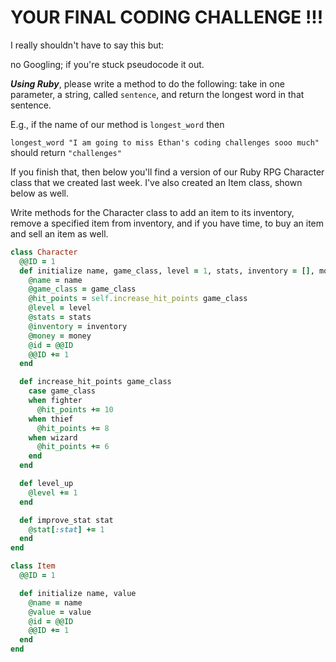 # YOUR FINAL CODING CHALLENGE !!!

I really shouldn't have to say this but:

no Googling; if you're stuck pseudocode it out.

***Using Ruby***, please write a method to do the following: take in one parameter, a string, called `sentence`, and return the longest word in that sentence.

E.g., if the name of our method is `longest_word` then

`longest_word "I am going to miss Ethan's coding challenges sooo much"` should return `"challenges"`

If you finish that, then below you'll find a version of our Ruby RPG Character class that we created last week. I've also created an Item class, shown below as well.

Write methods for the Character class to add an item to its inventory, remove a specified item from inventory, and if you have time, to buy an item and sell an item as well.

```ruby
class Character
  @@ID = 1
  def initialize name, game_class, level = 1, stats, inventory = [], money = 0
    @name = name
    @game_class = game_class
    @hit_points = self.increase_hit_points game_class
    @level = level
    @stats = stats
    @inventory = inventory
    @money = money
    @id = @@ID
    @@ID += 1
  end

  def increase_hit_points game_class
    case game_class
    when fighter
      @hit_points += 10
    when thief
      @hit_points += 8
    when wizard
      @hit_points += 6
    end
  end

  def level_up
    @level += 1
  end

  def improve_stat stat
    @stat[:stat] += 1
  end
end

class Item
  @@ID = 1

  def initialize name, value
    @name = name
    @value = value
    @id = @@ID
    @@ID += 1
  end
end

```
